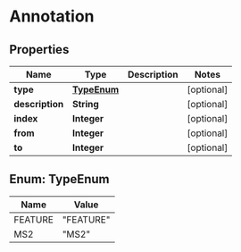 

# Annotation


## Properties

| Name | Type | Description | Notes |
|------------ | ------------- | ------------- | -------------|
|**type** | [**TypeEnum**](#TypeEnum) |  |  [optional] |
|**description** | **String** |  |  [optional] |
|**index** | **Integer** |  |  [optional] |
|**from** | **Integer** |  |  [optional] |
|**to** | **Integer** |  |  [optional] |



## Enum: TypeEnum

| Name | Value |
|---- | -----|
| FEATURE | &quot;FEATURE&quot; |
| MS2 | &quot;MS2&quot; |



